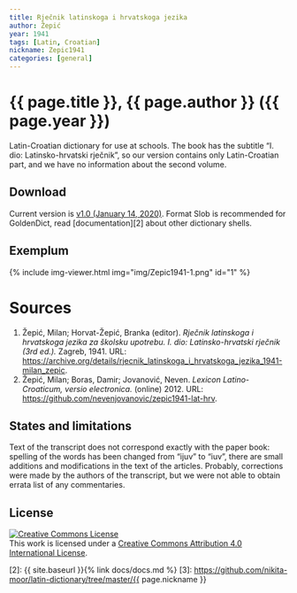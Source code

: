 ```yaml
---
title: Rječnik latinskoga i hrvatskoga jezika
author: Žepić
year: 1941
tags: [Latin, Croatian]
nickname: Zepic1941
categories: [general]
---
```

# {{ page.title }}, {{ page.author }} ({{ page.year }})

Latin-Croatian dictionary for use at schools. The book has the subtitle “I. dio: Latinsko-hrvatski rječnik”, so our version contains only Latin-Croatian part, and we have no information about the second volume.


## Download

Current version is [v1.0 (January 14, 2020)][1]. Format Slob is recommended for GoldenDict, read [documentation][2] about other dictionary shells.


## Exemplum

<!--
<div class="img-viewer">
    <img src="img/Zepic1941-1.png" alt="preview" />
</div>
-->

{% include img-viewer.html img="img/Zepic1941-1.png" id="1" %}


# Sources

1. Žepić, Milan; Horvat-Žepić, Branka (editor). _Rječnik latinskoga i hrvatskoga jezika za školsku upotrebu. I. dio: Latinsko-hrvatski rječnik (3rd ed.)._ Zagreb, 1941. URL: <https://archive.org/details/rjecnik_latinskoga_i_hrvatskoga_jezika_1941-milan_zepic>.
1. Žepić, Milan; Boras, Damir; Jovanović, Neven. _Lexicon Latino-Croaticum, versio electronica._ (online) 2012. URL: <https://github.com/nevenjovanovic/zepic1941-lat-hrv>.


## States and limitations

Text of the transcript does not correspond exactly with the paper book: spelling of the words has been changed from “ijuv” to “iuv”, there are small additions and modifications in the text of the articles. Probably, corrections were made by the authors of the transcript, but we were not able to obtain errata list of any commentaries.


## License

<a rel="license" href="https://creativecommons.org/licenses/by/4.0/">
<img alt="Creative Commons License"
     style="border-width:0"
     src="https://i.creativecommons.org/l/by-sa/3.0/88x31.png" />
</a><br />This work is licensed under a <a rel="license" href="https://creativecommons.org/licenses/by/4.0/">Creative Commons Attribution 4.0 International License</a>.


[1]: https://github.com/nikita-moor/latin-dictionary/releases/tag/2020-01-15
[2]: {{ site.baseurl }}{% link docs/docs.md %}
[3]: https://github.com/nikita-moor/latin-dictionary/tree/master/{{ page.nickname }}

